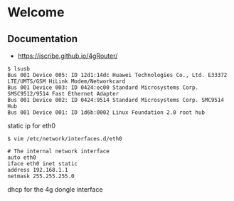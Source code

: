 # Welcome

## Documentation
* https://iscribe.github.io/4gRouter/

```
$ lsusb
Bus 001 Device 005: ID 12d1:14dc Huawei Technologies Co., Ltd. E33372 LTE/UMTS/GSM HiLink Modem/Networkcard
Bus 001 Device 003: ID 0424:ec00 Standard Microsystems Corp. SMSC9512/9514 Fast Ethernet Adapter
Bus 001 Device 002: ID 0424:9514 Standard Microsystems Corp. SMC9514 Hub
Bus 001 Device 001: ID 1d6b:0002 Linux Foundation 2.0 root hub
```

static ip for eth0
```
$ vim /etc/network/interfaces.d/eth0

# The internal network interface
auto eth0
iface eth0 inet static
address 192.168.1.1
netmask 255.255.255.0
```

dhcp for the 4g dongle interface
```



